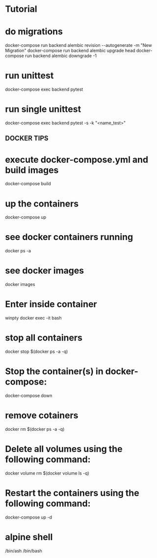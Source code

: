# Tutorial

# do migrations 
docker-compose run backend alembic revision --autogenerate -m "New Migration"
docker-compose run backend alembic upgrade head
docker-compose run backend alembic downgrade -1

# run unittest
docker-compose exec backend pytest
# run single unittest
docker-compose exec backend pytest -s -k "<name_test>"

## DOCKER TIPS
# execute docker-compose.yml and build images
docker-compose build
# up the containers
docker-compose up
# see docker containers running 
docker ps -a
# see docker images
docker images
# Enter inside container
winpty docker exec -it <docker-image-id> bash
# stop all containers
docker stop $(docker ps -a -q)
# Stop the container(s) in docker-compose:
docker-compose down
# remove cotainers
docker rm $(docker ps -a -q)
# Delete all volumes using the following command:
docker volume rm $(docker volume ls -q)
# Restart the containers using the following command:
docker-compose up -d

# alpine shell 
/bin/ash
/bin/bash